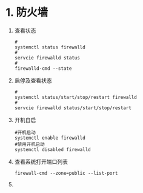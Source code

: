 # 1. 防火墙

1. 查看状态

   ```shell
   #
   systemctl status firewalld
   #
   servcie firewalld status
   #
   firewalld-cmd --state
   ```

   

2. 启停及查看状态

   ```shell
   #
   systemctl status/start/stop/restart firewalld
   #
   servcie firewalld status/start/stop/restart
   ```

3. 开机自启

   ```shell
   #开机启动
   systemctl enable firewalld
   #禁用开机启动
   systemctl disabled firewalld
   ```

4. 查看系统打开端口列表

   ```shell
   firewall-cmd --zone=public --list-port
   ```

5. 